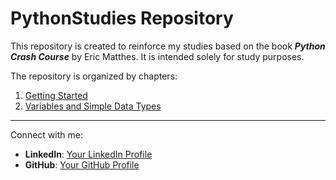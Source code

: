 # PythonStudies Repository

This repository is created to reinforce my studies based on the book ***Python Crash Course*** by Eric Matthes. It is intended solely for study purposes.

The repository is organized by chapters:

1. [Getting Started](./chapter_1/README.md)
2. [Variables and Simple Data Types](./chapter_2/README.md)

---

Connect with me:

- **LinkedIn**: [Your LinkedIn Profile](https://www.linkedin.com/in/helio-jos%C3%A9-70618b282?lipi=urn%3Ali%3Apage%3Ad_flagship3_profile_view_base_contact_details%3BAq%2BNDyWSS9ivtII2vq%2B53A%3D%3D)
- **GitHub**: [Your GitHub Profile](https://github.com/HelioJoseRR)